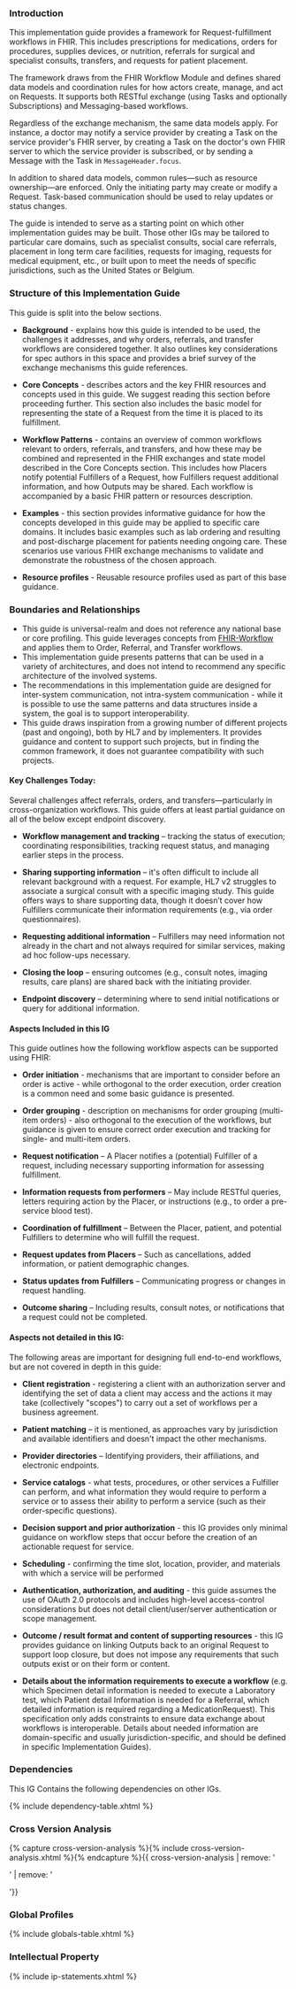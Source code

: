 ### Introduction
This implementation guide provides a framework for Request-fulfillment workflows in FHIR. This includes prescriptions for medications, orders for procedures, supplies devices, or nutrition, referrals for surgical and specialist consults, transfers, and requests for patient placement. 

The framework draws from the FHIR Workflow Module and defines shared data models and coordination rules for how actors create, manage, and act on Requests. It supports both RESTful exchange (using Tasks and optionally Subscriptions) and Messaging-based workflows.

Regardless of the exchange mechanism, the same data models apply. For instance, a doctor may notify a service provider by creating a Task on the service provider's FHIR server, by creating a Task on the doctor's own FHIR server to which the service provider is subscribed, or by sending a Message with the Task in <code>MessageHeader.focus</code>. 

In addition to shared data models, common rules—such as resource ownership—are enforced. Only the initiating party may create or modify a Request. Task-based communication should be used to relay updates or status changes.

The guide is intended to serve as a starting point on which other implementation guides may be built. Those other IGs may be tailored to particular care domains, such as specialist consults, social care referrals, placement in long term care facilities, requests for imaging, requests for medical equipment, etc., or built upon to meet the needs of specific jurisdictions, such as the United States or Belgium. 

### Structure of this Implementation Guide
This guide is split into the below sections. 

- **Background** - explains how this guide is intended to be used, the challenges it addresses, and why orders, referrals, and transfer workflows are considered together. It also outlines key considerations for spec authors in this space and provides a brief survey of the exchange mechanisms this guide references. 

- **Core Concepts** - describes actors and the key FHIR resources and concepts used in this guide. We suggest reading this section before proceeding further. This section also includes the basic model for representing the state of a Request from the time it is placed to its fulfillment. 

- **Workflow Patterns** - contains an overview of common workflows relevant to orders, referrals, and transfers, and how these may be combined and represented in the FHIR exchanges and state model described in the Core Concepts section. This includes how Placers notify potential Fulfillers of a Request, how Fulfillers request additional information, and how Outputs may be shared. Each workflow is accompanied by a basic FHIR pattern or resources description.

- **Examples** - this section provides informative guidance for how the concepts developed in this guide may be applied to specific care domains. It includes basic examples such as lab ordering and resulting and post-discharge placement for patients needing ongoing care. These scenarios use various FHIR exchange mechanisms to validate and demonstrate the robustness of the chosen approach.

- **Resource profiles** - Reusable resource profiles used as part of this base guidance. 

### Boundaries and Relationships
* This guide is universal-realm and does not reference any national base or core profiling. This guide leverages concepts from [FHIR-Workflow](https://hl7.org/fhir/workflow.html) and applies them to Order, Referral, and Transfer workflows. 
* This implementation guide presents patterns that can be used in a variety of architectures, and does not intend to recommend any specific architecture of the involved systems.
* The recommendations in this implementation guide are designed for inter-system communication, not intra-system communication - while it is possible to use the same patterns and data structures inside a system, the goal is to support interoperability.  
* This guide draws inspiration from a growing number of different projects (past and ongoing), both by HL7 and by implementers. It provides guidance and content to support such projects, but in finding the common framework, it does not guarantee compatibility with such projects.


#### Key Challenges Today:
Several challenges affect referrals, orders, and transfers—particularly in cross-organization workflows. This guide offers at least partial guidance on all of the below except endpoint discovery.

* **Workflow management and tracking** – tracking the status of execution; coordinating responsibilities, tracking request status, and managing earlier steps in the process.
  
* **Sharing supporting information** – it's often difficult to include all relevant background with a request. For example, HL7 v2 struggles to associate a surgical consult with a specific imaging study. This guide offers ways to share supporting data, though it doesn’t cover how Fulfillers communicate their information requirements (e.g., via order questionnaires).
  
* **Requesting additional information** – Fulfillers may need information not already in the chart and not always required for similar services, making ad hoc follow-ups necessary.

* **Closing the loop** – ensuring outcomes (e.g., consult notes, imaging results, care plans) are shared back with the initiating provider.

* **Endpoint discovery** – determining where to send initial notifications or query for additional information.  


#### Aspects Included in this IG
This guide outlines how the following workflow aspects can be supported using FHIR:

* **Order initiation** - mechanisms that are important to consider before an order is active - while orthogonal to the order execution, order creation is a common need and some basic guidance is presented.
  
* **Order grouping** - description on mechanisms for order grouping (multi-item orders) - also orthogonal to the execution of the workflows, but guidance is given to ensure correct order execution and tracking for single- and multi-item orders.
  
* **Request notification** – A Placer notifies a (potential) Fulfiller of a request, including necessary supporting information for assessing fulfillment.
  
* **Information requests from performers** – May include RESTful queries, letters requiring action by the Placer, or instructions (e.g., to order a pre-service blood test).
  
* **Coordination of fulfillment** – Between the Placer, patient, and potential Fulfillers to determine who will fulfill the request.
  
* **Request updates from Placers** – Such as cancellations, added information, or patient demographic changes.
  
* **Status updates from Fulfillers** – Communicating progress or changes in request handling.
  
* **Outcome sharing** – Including results, consult notes, or notifications that a request could not be completed.

#### Aspects not detailed in this IG:
The following areas are important for designing full end-to-end workflows, but are not covered in depth in this guide:

* **Client registration** - registering a client with an authorization server and identifying the set of data a client may access and the actions it may take (collectively "scopes") to carry out a set of workflows per a business agreement.
   
* **Patient matching** – it is mentioned, as approaches vary by jurisdiction and available identifiers and doesn't impact the other mechanisms.
  
* **Provider directories** – Identifying providers, their affiliations, and electronic endpoints.
  
* **Service catalogs** - what tests, procedures, or other services a Fulfiller can perform, and what information they would require to perform a service or to assess their ability to perform a service (such as their order-specific questions).
  
* **Decision support and prior authorization** - this IG provides only minimal guidance on workflow steps that occur before the creation of an actionable request for service.
  
* **Scheduling** - confirming the time slot, location, provider, and materials with which a service will be performed
  
* **Authentication, authorization, and auditing** - this guide assumes the use of OAuth 2.0 protocols and includes high-level access-control considerations but does not detail client/user/server authentication or scope management.
  
* **Outcome / result format and content of supporting resources** - this IG provides guidance  on linking Outputs back to an original Request to support loop closure, but does not impose any requirements that such outputs exist or on their form or content.

* **Details about the information requirements to execute a workflow** (e.g. which Specimen detail information is needed to execute a Laboratory test, which Patient detail Information is needed for a Referral, which detailed information is required regarding a MedicationRequest). This specification only adds constraints to ensure data exchange about workflows is interoperable. Details about needed information are domain-specific and usually jurisdiction-specific, and should be defined in specific Implementation Guides).

### Dependencies
This IG Contains the following dependencies on other IGs.

{% include dependency-table.xhtml %}

### Cross Version Analysis

{% capture cross-version-analysis %}{% include cross-version-analysis.xhtml %}{% endcapture %}{{ cross-version-analysis | remove: '<p>' | remove: '</p>'}}

### Global Profiles

{% include globals-table.xhtml %}

### Intellectual Property

{% include ip-statements.xhtml %}
